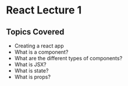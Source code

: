 # React Lecture 1

## Topics Covered

- Creating a react app
- What is a component?
- What are the different types of components?
- What is JSX?
- What is state?
- What is props?
